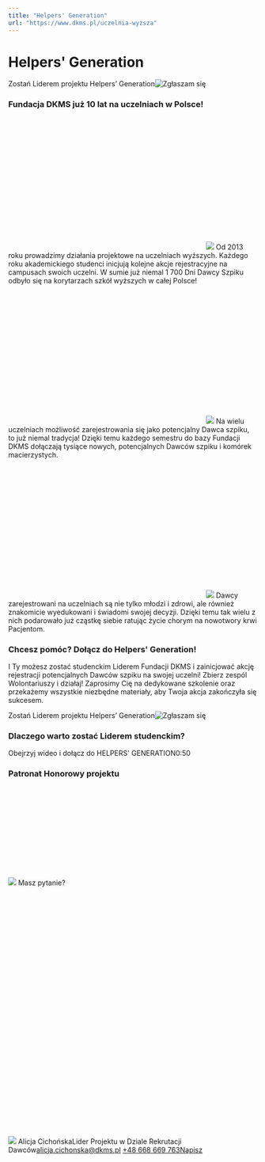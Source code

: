```yaml
---
title: "Helpers' Generation"
url: "https://www.dkms.pl/uczelnia-wyzsza"
---
```


# Helpers' Generation

Zostań Liderem projektu Helpers’ Generation![Zgłaszam się](/kontakt/studenci-kontakt "Zostań studenckim Liderem Helpers' Generation ")
### Fundacja DKMS już 10 lat na uczelniach w Polsce!


![](data:image/svg+xml;charset=utf-8,%3Csvg%20height='267'%20width='400'%20xmlns='http://www.w3.org/2000/svg'%20version='1.1'%3E%3C/svg%3E)![]()![](https://assets-eu-01.kc-usercontent.com:443/bed48093-082e-0109-4b5f-7bdadab5eedd/e88924e2-a7d3-4054-bfcd-1a4394b076f7/Helpers%201%202024%20r.png?w=300&h=200&auto=format&lossless=true&fit=cover)
Od 2013 roku prowadzimy działania projektowe na uczelniach wyższych. Każdego roku akademickiego studenci inicjują kolejne akcje rejestracyjne na campusach swoich uczelni. W sumie już niemal 1 700 Dni Dawcy Szpiku odbyło się na korytarzach szkół wyższych w całej Polsce!


  



![](data:image/svg+xml;charset=utf-8,%3Csvg%20height='267'%20width='400'%20xmlns='http://www.w3.org/2000/svg'%20version='1.1'%3E%3C/svg%3E)![]()![](https://assets-eu-01.kc-usercontent.com:443/bed48093-082e-0109-4b5f-7bdadab5eedd/3afe561f-630c-416c-aa02-65f43eb8a729/Helpers%202%202024%20r..png?w=300&h=200&auto=format&lossless=true&fit=cover)
Na wielu uczelniach możliwość zarejestrowania się jako potencjalny Dawca szpiku, to już niemal tradycja! Dzięki temu każdego semestru do bazy Fundacji DKMS dołączają tysiące nowych, potencjalnych Dawców szpiku i komórek macierzystych.


  



![](data:image/svg+xml;charset=utf-8,%3Csvg%20height='267'%20width='400'%20xmlns='http://www.w3.org/2000/svg'%20version='1.1'%3E%3C/svg%3E)![]()![](https://assets-eu-01.kc-usercontent.com:443/bed48093-082e-0109-4b5f-7bdadab5eedd/fd3750a3-4d11-4b27-9900-feb523ffb062/Helpers%203%202024%20r.png?w=300&h=200&auto=format&lossless=true&fit=cover)
Dawcy zarejestrowani na uczelniach są nie tylko młodzi i zdrowi, ale również znakomicie wyedukowani i świadomi swojej decyzji. Dzięki temu tak wielu z nich podarowało już cząstkę siebie ratując życie chorym na nowotwory krwi Pacjentom.


  



### Chcesz pomóc? Dołącz do Helpers' Generation!


I Ty możesz zostać studenckim Liderem Fundacji DKMS i zainicjować akcję rejestracji potencjalnych Dawców szpiku na swojej uczelni! Zbierz zespól Wolontariuszy i działaj! Zaprosimy Cię na dedykowane szkolenie oraz przekażemy wszystkie niezbędne materiały, aby Twoja akcja zakończyła się sukcesem.


Zostań Liderem projektu Helpers’ Generation![Zgłaszam się](/kontakt/studenci-kontakt "Zostań studenckim Liderem Helpers' Generation ")
### Dlaczego warto zostać Liderem studenckim?


Obejrzyj wideo i dołącz do HELPERS' GENERATION0:50
### Patronat Honorowy projektu


![](data:image/svg+xml;charset=utf-8,%3Csvg%20height='426'%20width='1174'%20xmlns='http://www.w3.org/2000/svg'%20version='1.1'%3E%3C/svg%3E)![]()![](https://assets-eu-01.kc-usercontent.com:443/bed48093-082e-0109-4b5f-7bdadab5eedd/87edf712-1315-457f-b1b3-7fe2bb34eb06/p_blue%20on%20white.png?w=1174&h=426&auto=format&lossless=true&fit=crop)
Masz pytanie?![](data:image/svg+xml;charset=utf-8,%3Csvg%20height='900'%20width='900'%20xmlns='http://www.w3.org/2000/svg'%20version='1.1'%3E%3C/svg%3E)![]()![](https://assets-eu-01.kc-usercontent.com:443/bed48093-082e-0109-4b5f-7bdadab5eedd/aa68e129-9862-421a-9734-b9413029b682/profilowe%20-%20Copy.jfif?w=300&h=300&auto=format&lossless=true&fit=cover) Alicja CichońskaLider Projektu w Dziale Rekrutacji Dawców[alicja.cichonska@dkms.pl](mailto:alicja.cichonska@dkms.pl " Alicja Cichońska") [\+48 668 669 763](tel:%20+48%20668%20669%20763 " Alicja Cichońska")[Napisz](mailto:alicja.cichonska@dkms.pl)
